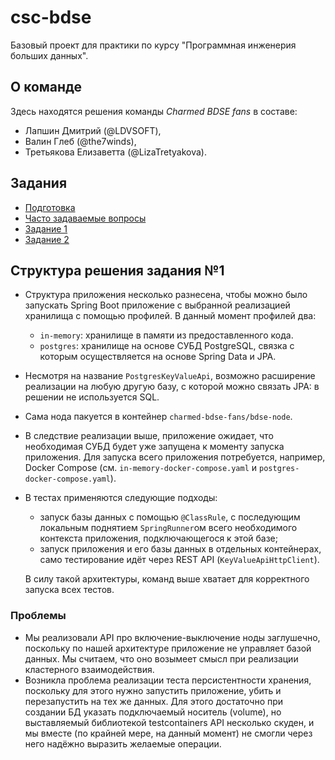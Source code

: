 # csc-bdse
Базовый проект для практики по курсу "Программная инженерия больших данных".

## О команде

Здесь находятся решения команды *Charmed BDSE fans* в составе:
- Лапшин Дмитрий (@LDVSOFT),
- Валин Глеб (@the7winds),
- Третьякова Елизаветта (@LizaTretyakova).

## Задания
- [Подготовка](INSTALL.md)
- [Часто задаваемые вопросы](FAQ.md)
- [Задание 1](TASK1.md)
- [Задание 2](TASK2.md)

## Структура решения задания №1
- Структура приложения несколько разнесена, чтобы можно было запускать Spring Boot приложение
  с выбранной реализацией хранилища с помощью профилей. В данный момент профилей два:
  - `in-memory`: хранилище в памяти из предоставленного кода.
  - `postgres`: хранилище на основе СУБД PostgreSQL, связка с которым осуществляется на
    основе Spring Data и JPA.

- Несмотря на название `PostgresKeyValueApi`, возможно расширение
  реализации на любую другую базу, с которой можно связать JPA: в решении
  не используется SQL.
- Сама нода пакуется в контейнер `charmed-bdse-fans/bdse-node`.
- В следствие реализации выше, приложение ожидает, что необходимая СУБД будет уже запущена
  к моменту запуска приложения. Для запуска всего приложения потребуется, например, Docker Compose
  (см. `in-memory-docker-compose.yaml` и `postgres-docker-compose.yaml`).
- В тестах применяются следующие подходы:
  - запуск базы данных с помощью `@ClassRule`, с последующим локальным поднятием `SpringRunner`ом
    всего необходимого контекста приложения, подключающегося к этой базе;
  - запуск приложения и его базы данных в отдельных контейнерах, само тестирование
    идёт через REST API (`KeyValueApiHttpClient`).

  В силу такой архитектуры, команд выше хватает для корректного запуска всех тестов.

### Проблемы

- Мы реализовали API про включение-выключение ноды заглушечно, поскольку по нашей архитектуре
  приложение не управляет базой данных. Мы считаем, что оно возымеет смысл при реализации кластерного взаимодействия.
- Возникла проблема реализации теста персистентности хранения, поскольку для этого нужно запустить приложение,
  убить и перезапустить на тех же данных. Для этого достаточно при создании БД указать подключаемый носитель (volume),
  но выставляемый библиотекой testcontainers API несколько скуден, и мы вместе (по крайней мере, на данный момент) не
  смогли через него надёжно выразить желаемые операции.
